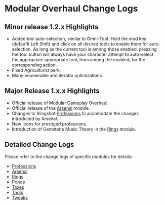 # Modular Overhaul Change Logs

## Minor release 1.2.x Highlights

* Added tool auto-selection, similar to Omni-Tool. Hold the mod key (defauflt Left Shift) and click on all desired tools to enable them for auto-selection. As long as the current tool is among those enabled, pressing the tool button will always have your character attempt to auto-select the appropriate appropriate tool, from among the enabled, for the corresponding action.
* Fixed Agriculturist perk.
* Many enumerable and iterator optimizations. 

## Major Release 1.x.x Highlights

* Official release of Modular Gameplay Overhaul.
* Official release of the [Arsenal](Modules/Arsenal/README.md) module.
* Changes to Slingshot [Professions](Modules/Professions/README.md) to accomodate the changes introduced by Arsenal.
* New icons for prestiged professions.
* Introduction of Gemstone Music Theory in the [Rings](Modules/Rings/README.md) module.

## Detailed Change Logs

Please refer to the change logs of specific modules for details:

* [Professions](Modules/Professions/CHANGELOG.md)
* [Arsenal](Modules/Arsenal/CHANGELOG.md)
* [Rings](Modules/Rings/CHANGELOG.md)
* [Ponds](Modules/Ponds/CHANGELOG.md)
* [Taxes](Modules/Taxes/CHANGELOG.md)
* [Tools](Modules/Tools/CHANGELOG.md)
* [Tweaks](Modules/Tweex/CHANGELOG.md)
